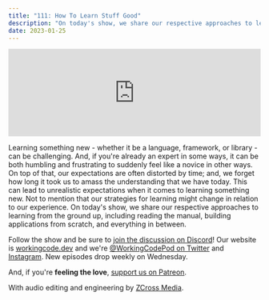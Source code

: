 ```yaml
---
title: "111: How To Learn Stuff Good"
description: "On today's show, we share our respective approaches to learning from the ground up, including reading the manual, building applications from scratch, and everything in between."
date: 2023-01-25
---
```


<iframe allow="autoplay *; encrypted-media *; fullscreen *; clipboard-write" frameborder="0" height="175" style="width:100%;max-width:900px;overflow:hidden;background:transparent;" sandbox="allow-forms allow-popups allow-same-origin allow-scripts allow-storage-access-by-user-activation allow-top-navigation-by-user-activation" src="https://embed.podcasts.apple.com/us/podcast/111-how-to-learn-stuff-good/id1544142288?i=1000596491397"></iframe>

Learning something new - whether it be a language, framework, or library - can be challenging. And, if you're already an expert in some ways, it can be both humbling and frustrating to suddenly feel like a novice in other ways. On top of that, our expectations are often distorted by time; and, we forget how long it took us to amass the understanding that we have today. This can lead to unrealistic expectations when it comes to learning something new. Not to mention that our strategies for learning might change in relation to our experience. On today's show, we share our respective approaches to learning from the ground up, including reading the manual, building applications from scratch, and everything in between.

Follow the show and be sure to [join the discussion on Discord][working-code-discord]! Our website is [workingcode.dev][working-code] and we're [@WorkingCodePod on Twitter][working-code-twitter] and [Instagram][working-code-instagram]. New episodes drop weekly on Wednesday.

And, if you're **feeling the love**, [support us on Patreon][working-code-patreon].

[working-code]: https://workingcode.dev/
[working-code-discord]: https://workingcode.dev/discord/
[working-code-instagram]: https://www.instagram.com/workingcodepod/
[working-code-patreon]: https://www.patreon.com/workingcodepod
[working-code-twitter]: https://twitter.com/WorkingCodePod

With audio editing and engineering by [ZCross Media](https://www.zcross.media/).
